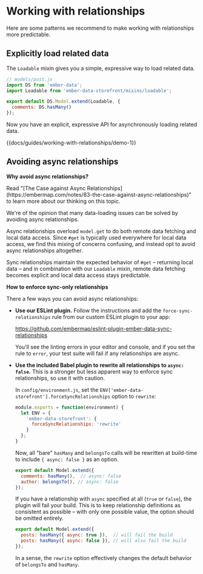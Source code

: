 # Working with relationships

Here are some patterns we recommend to make working with relationships more predictable.

## Explicitly load related data

The `Loadable` mixin gives you a simple, expressive way to load related data.

```js
// models/post.js
import DS from 'ember-data';
import Loadable from 'ember-data-storefront/mixins/loadable';

export default DS.Model.extend(Loadable, {
  comments: DS.hasMany()
});
```

Now you have an explicit, expressive API for asynchronously loading related data.

{{docs/guides/working-with-relationships/demo-1}}

## Avoiding async relationships

**Why avoid async relationships?**

<aside>
  Read "[The Case against Async Relationships](https://embermap.com/notes/83-the-case-against-async-relationships)" to learn more about our thinking on this topic.
</aside>

We're of the opinion that many data-loading issues can be solved by avoiding async relationships.

Async relationships overload `model.get` to do both remote data fetching and local data access. Since `#get` is typically used everywhere for local data access, we find this mixing of concerns confusing, and instead opt to avoid async relationships altogether.

Sync relationships maintain the expected behavior of `#get` – returning local data – and in combination with our `Loadable` mixin, remote data fetching becomes explicit and local data access stays predictable.

**How to enforce sync-only relationships**

There a few ways you can avoid async relationships:

  - **Use our ESLint plugin.** Follow the instructions and add the `force-sync-relationships` rule from our custom ESLint plugin to your app:

    https://github.com/embermap/eslint-plugin-ember-data-sync-relationships

    You'll see the linting errors in your editor and console, and if you set the rule to `error`, your test suite will fail if any relationships are async.

  - **Use the included Babel plugin to rewrite all relationships to `async: false`.** This is a stronger but less apparent way to enforce sync relationships, so use it with caution.

    In `config/environment.js`, set the `ENV['ember-data-storefront'].forceSyncRelationships` option to `rewrite`:

    ```js
    module.exports = function(environment) {
      let ENV = {
        'ember-data-storefront': {
          forceSyncRelationships: 'rewrite'
        }
      };
    }
    ```

    Now, all "bare" `hasMany` and `belongsTo` calls will be rewritten at build-time to include `{ async: false }` as an option.

    ```js
    export default Model.extend({
      comments: hasMany(),  // async: false
      author: belongsTo(), // async: false
    });
    ```

    If you have a relationship with `async` specified at all (`true` or `false`), the plugin will fail your build. This is to keep relationship definitions as consistent as possible – with only one possible value, the option should be omitted entirely.

    ```js
    export default Model.extend({
      posts: hasMany({ async: true }),  // will fail the build
      posts: hasMany({ async: false }), // will also fail the build
    });
    ```

     In a sense, the `rewrite` option effectively changes the default behavior of `belongsTo` and `hasMany`.
